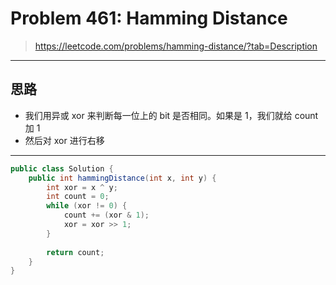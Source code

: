 # Problem 461: Hamming Distance

> https://leetcode.com/problems/hamming-distance/?tab=Description

--------------------

## 思路

* 我们用异或 xor 来判断每一位上的 bit 是否相同。如果是 1，我们就给 count 加 1
* 然后对 xor 进行右移

--------

```java
public class Solution {
    public int hammingDistance(int x, int y) {
        int xor = x ^ y;
        int count = 0;
        while (xor != 0) {
            count += (xor & 1);
            xor = xor >> 1;
        }
        
        return count;
    }
}
```



